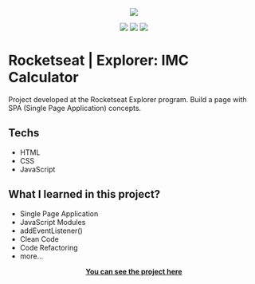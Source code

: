 <p align="center">
  <picture>
    <img src="https://i.postimg.cc/jjGRdXWy/SPA.png">
  <picture/>
</p>

<div align="center" dir="auto">
  <picture>
    <img
      src="https://img.shields.io/badge/HTML5-E34F26?style=for-the-badge&logo=html5&logoColor=white"
      style="max-width: 100%"
    />
  </picture>
  <picture>
    <img
      src="https://img.shields.io/badge/CSS3-1572B6?style=for-the-badge&logo=css3&logoColor=white"
      style="max-width: 100%"
    />
  </picture>
  <picture>
    <img
      src="https://img.shields.io/badge/JavaScript-323330?style=for-the-badge&logo=javascript&logoColor=F7DF1E"
      style="max-width: 100%"
    />
  </picture>
</div>

<h1>Rocketseat | Explorer: IMC Calculator</h1>

Project developed at the Rocketseat Explorer program.
Build a page with SPA (Single Page Application) concepts.

## Techs

- HTML
- CSS
- JavaScript

## What I learned in this project? 

- Single Page Application 
- JavaScript Modules
- addEventListener()
- Clean Code
- Code Refactoring
- more...

<p align="center">
  <a
    href="https://fabioszam.github.io/rocketseat-explorer-IMC-calculator/"
    target="_blank"
  >
    <strong>You can see the project here</strong>
  </a>
</p>
